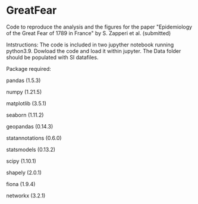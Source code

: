 # GreatFear

Code to reproduce the analysis and the figures for the paper "Epidemiology of the Great Fear of 1789 in France" by S. Zapperi et al. (submitted)

Intstructions: 
The code is included in two jupyther notebook running python3.9. Dowload the code and load it within jupyter. The Data folder should be populated with SI datafiles.

Package required:

pandas (1.5.3)

numpy (1.21.5)

matplotlib (3.5.1)

seaborn (1.11.2)

geopandas (0.14.3)

statannotations (0.6.0)

statsmodels (0.13.2)

scipy (1.10.1)

shapely (2.0.1)

fiona (1.9.4)

networkx (3.2.1)

